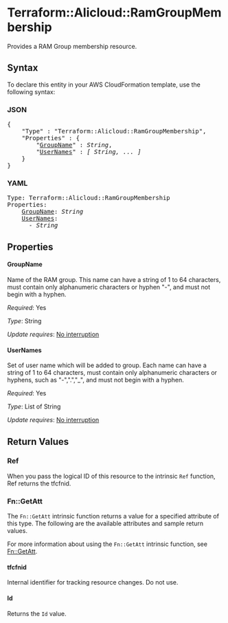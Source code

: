 # Terraform::Alicloud::RamGroupMembership

Provides a RAM Group membership resource.

## Syntax

To declare this entity in your AWS CloudFormation template, use the following syntax:

### JSON

<pre>
{
    "Type" : "Terraform::Alicloud::RamGroupMembership",
    "Properties" : {
        "<a href="#groupname" title="GroupName">GroupName</a>" : <i>String</i>,
        "<a href="#usernames" title="UserNames">UserNames</a>" : <i>[ String, ... ]</i>
    }
}
</pre>

### YAML

<pre>
Type: Terraform::Alicloud::RamGroupMembership
Properties:
    <a href="#groupname" title="GroupName">GroupName</a>: <i>String</i>
    <a href="#usernames" title="UserNames">UserNames</a>: <i>
      - String</i>
</pre>

## Properties

#### GroupName

Name of the RAM group. This name can have a string of 1 to 64 characters, must contain only alphanumeric characters or hyphen "-", and must not begin with a hyphen.

_Required_: Yes

_Type_: String

_Update requires_: [No interruption](https://docs.aws.amazon.com/AWSCloudFormation/latest/UserGuide/using-cfn-updating-stacks-update-behaviors.html#update-no-interrupt)

#### UserNames

Set of user name which will be added to group. Each name can have a string of 1 to 64 characters, must contain only alphanumeric characters or hyphens, such as "-",".","_", and must not begin with a hyphen.

_Required_: Yes

_Type_: List of String

_Update requires_: [No interruption](https://docs.aws.amazon.com/AWSCloudFormation/latest/UserGuide/using-cfn-updating-stacks-update-behaviors.html#update-no-interrupt)

## Return Values

### Ref

When you pass the logical ID of this resource to the intrinsic `Ref` function, Ref returns the tfcfnid.

### Fn::GetAtt

The `Fn::GetAtt` intrinsic function returns a value for a specified attribute of this type. The following are the available attributes and sample return values.

For more information about using the `Fn::GetAtt` intrinsic function, see [Fn::GetAtt](https://docs.aws.amazon.com/AWSCloudFormation/latest/UserGuide/intrinsic-function-reference-getatt.html).

#### tfcfnid

Internal identifier for tracking resource changes. Do not use.

#### Id

Returns the <code>Id</code> value.

